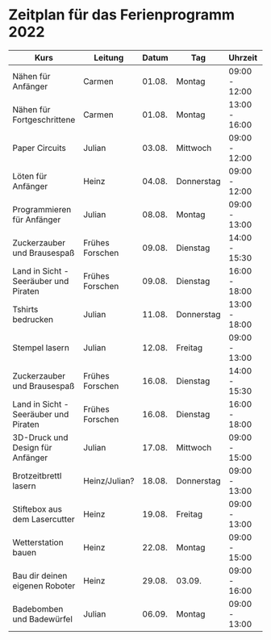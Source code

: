 # Zeitplan für das Ferienprogramm 2022

| Kurs                                  	| Leitung         	| Datum  	| Tag        	| Uhrzeit       	| Kosten  	| Link                                         	|
|---------------------------------------	|-----------------	|--------	|------------	|---------------	|---------	|----------------------------------------------	|
| Nähen für Anfänger                    	| Carmen          	| 01.08. 	| Montag     	| 09:00 - 12:00 	| 20 EUR  	| https://oberlab.de/programm/naehen-anfaenger 	|
| Nähen für Fortgeschrittene            	| Carmen          	| 01.08. 	| Montag     	| 13:00 - 16:00 	| 30 EUR  	| https://oberlab.de/programm/naehen-fortgeschrittene.html                                             	|
| Paper Circuits                        	| Julian          	| 03.08. 	| Mittwoch   	| 09:00 - 12:00 	| 20 EUR  	| https://oberlab.de/programm/papercircuits.html                                             	|
| Löten für Anfänger                    	| Heinz           	| 04.08. 	| Donnerstag 	| 09:00 - 12:00 	| 22 EUR  	| https://oberlab.de/programm/loeten-anfaenger.html                                             	|
| Programmieren für Anfänger            	| Julian          	| 08.08. 	| Montag     	| 09:00 - 13:00 	| 25 EUR  	| https://oberlab.de/programm/programmieren-anfaenger.html                                             	|
| Zuckerzauber und Brausespaß           	| Frühes Forschen 	| 09.08. 	| Dienstag   	| 14:00 - 15:30 	| 13 EUR  	| https://oberlab.de/programm/zuckerzauber1.html                                             	|
| Land in Sicht - Seeräuber und Piraten 	| Frühes Forschen 	| 09.08. 	| Dienstag   	| 16:00 - 18:00 	| 17 EUR  	| https://oberlab.de/programm/landinsicht1.html                                             	|
| Tshirts bedrucken                     	| Julian          	| 11.08. 	| Donnerstag 	| 13:00 - 18:00 	| 35 EUR  	| https://oberlab.de/programm/tshirts-bedrucken.html                                             	|
| Stempel lasern                        	| Julian          	| 12.08. 	| Freitag    	| 09:00 - 13:00 	| 35 EUR  	| https://oberlab.de/programm/stempel-lasern.html                                             	|
| Zuckerzauber und Brausespaß           	| Frühes Forschen 	| 16.08. 	| Dienstag   	| 14:00 - 15:30 	| 13 EUR  	| https://oberlab.de/programm/stempel-lasern.html                                             	|
| Land in Sicht - Seeräuber und Piraten 	| Frühes Forschen 	| 16.08. 	| Dienstag   	| 16:00 - 18:00 	| 17 EUR  	| https://oberlab.de/programm/landinsicht2.html                                             	|
| 3D-Druck und Design für Anfänger      	| Julian          	| 17.08. 	| Mittwoch   	| 09:00 - 15:00 	| 38 EUR  	| https://oberlab.de/programm/3d-druck-design.html                                             	|
| Brotzeitbrettl lasern                 	| Heinz/Julian?   	| 18.08. 	| Donnerstag 	| 09:00 - 13:00 	| 30 EUR  	| https://oberlab.de/programm/brotzeitbrettl.html                                             	|
| Stiftebox aus dem Lasercutter         	| Heinz           	| 19.08. 	| Freitag    	| 09:00 - 13:00 	| 30 EUR  	| https://oberlab.de/programm/stiftebox.html                                             	|
| Wetterstation bauen                   	| Heinz           	| 22.08. 	| Montag     	| 09:00 - 15:00 	| 45 EUR  	| https://oberlab.de/programm/wetterstation.html                                             	|
| Bau dir deinen eigenen Roboter        	| Heinz           	| 29.08. 	| 03.09.     	| 09:00 - 16:00 	| 249 EUR 	| https://oberlab.de/programm/roboter-bauen.html                                             	|
| Badebomben und Badewürfel             	| Julian          	| 06.09. 	| Montag     	| 09:00 - 13:00 	| 35 EUR  	| https://oberlab.de/programm/badebomben.html                                             	|
